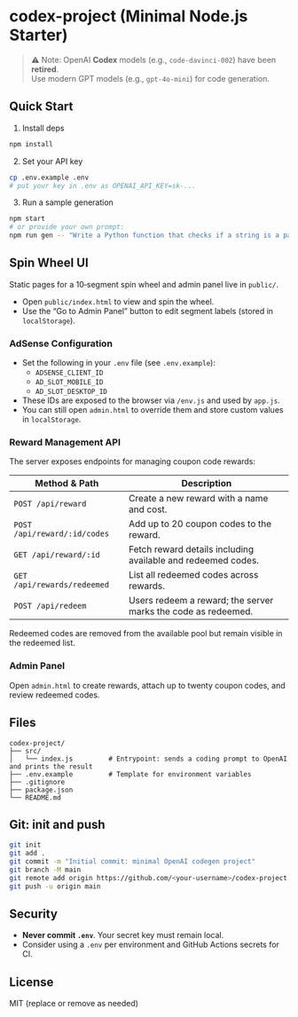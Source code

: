# codex-project (Minimal Node.js Starter)

> ⚠️ Note: OpenAI **Codex** models (e.g., `code-davinci-002`) have been **retired**.  
> Use modern GPT models (e.g., `gpt-4o-mini`) for code generation.

## Quick Start

1) Install deps
```bash
npm install
```

2) Set your API key
```bash
cp .env.example .env
# put your key in .env as OPENAI_API_KEY=sk-...
```

3) Run a sample generation
```bash
npm start
# or provide your own prompt:
npm run gen -- "Write a Python function that checks if a string is a palindrome."
```

## Spin Wheel UI

Static pages for a 10‑segment spin wheel and admin panel live in `public/`.

- Open `public/index.html` to view and spin the wheel.
- Use the “Go to Admin Panel” button to edit segment labels (stored in `localStorage`).

### AdSense Configuration

- Set the following in your `.env` file (see `.env.example`):
  - `ADSENSE_CLIENT_ID`
  - `AD_SLOT_MOBILE_ID`
  - `AD_SLOT_DESKTOP_ID`
- These IDs are exposed to the browser via `/env.js` and used by `app.js`.
- You can still open `admin.html` to override them and store custom values in `localStorage`.

### Reward Management API

The server exposes endpoints for managing coupon code rewards:

| Method & Path | Description |
| --- | --- |
| `POST /api/reward` | Create a new reward with a name and cost. |
| `POST /api/reward/:id/codes` | Add up to 20 coupon codes to the reward. |
| `GET /api/reward/:id` | Fetch reward details including available and redeemed codes. |
| `GET /api/rewards/redeemed` | List all redeemed codes across rewards. |
| `POST /api/redeem` | Users redeem a reward; the server marks the code as redeemed. |

Redeemed codes are removed from the available pool but remain visible in the redeemed list.

### Admin Panel

Open `admin.html` to create rewards, attach up to twenty coupon codes, and review redeemed codes.

## Files
```
codex-project/
├── src/
│   └── index.js         # Entrypoint: sends a coding prompt to OpenAI and prints the result
├── .env.example         # Template for environment variables
├── .gitignore
├── package.json
└── README.md
```

## Git: init and push
```bash
git init
git add .
git commit -m "Initial commit: minimal OpenAI codegen project"
git branch -M main
git remote add origin https://github.com/<your-username>/codex-project.git
git push -u origin main
```

## Security
- **Never commit `.env`**. Your secret key must remain local.
- Consider using a `.env` per environment and GitHub Actions secrets for CI.

## License
MIT (replace or remove as needed)
